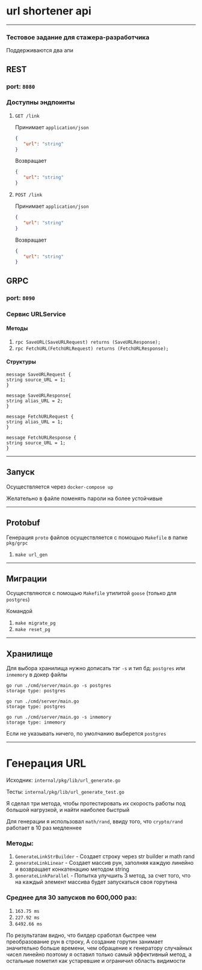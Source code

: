 # url shortener api

---

### Тестовое задание для стажера-разработчика

Поддерживаются два апи

## REST

### port: `8080`

### Доступны эндпоинты

1. `GET /link`

   Принимает `application/json`
   ```json
   {
      "url": "string"
   }
   ```
   Возвращает
   ```json
   {
      "url": "string"
   }
   ```
2. `POST /link`

   Принимает `application/json`
   ```json
   {
      "url": "string"
   }
   ```
   Возвращает
   ```json
   {
      "url": "string"
   }
   ```

## GRPC

### port: `8090`

### Сервис URLService

#### Методы

1. `rpc SaveURL(SaveURLRequest) returns (SaveURLResponse);`
2. `rpc FetchURL(FetchURLRequest) returns (FetchURLResponse);`

#### Структуры

```
message SaveURLRequest {
string source_URL = 1;
}

message SaveURLResponse{
string alias_URL = 2;
}

message FetchURLRequest {
string alias_URL = 1;
}

message FetchURLResponse {
string source_URL = 1;
}
```

---

## Запуск

Осуществляется через `docker-compose up`

Желательно в файле поменять пароли на более устойчивые


---

## Protobuf

Генерация `proto` файлов осуществляется с помощью `Makefile` в папке `pkg/grpc`

1. `make url_gen`

---

## Миграции

Осуществляются с помощью `Makefile` утилитой `goose` (только для `postgres`)

Командой

1. `make migrate_pg`
2. `make reset_pg`

---

## Хранилище

Для выбора хранилища нужно дописать тэг `-s` и тип бд: `postgres` или `inmemory` в докер файлы

```
go run ./cmd/server/main.go -s postgres
storage type: postgres

go run ./cmd/server/main.go
storage type: postgres
```

```
go run ./cmd/server/main.go -s inmemory
storage type: inmemory
```

Если не указывать ничего, по умолчанию выберется `postgres`

---

# Генерация URL

Исходник: `internal/pkg/lib/url_generate.go`

Тесты: `internal/pkg/lib/url_generate_test.go`

Я сделал три метода, чтобы протестировать их скорость работы под большой нагрузкой, и найти наиболее быстрый

Для генерации я использовал `math/rand`, ввиду того, что `crypto/rand` работает в 10 раз медленнее

### Методы:

1. `GenerateLinkStrBuilder` - Создает строку через str builder и math rand
2. `generateLinkLinear` - Создает массив рун, заполняя каждую линейно и возвращает конкатенацию методом string
3. `generateLinkParallel` - Попытка улучшить 3 метод, за счет того, что на каждый элемент массива будет запускаться своя
   горутина

### Среднее для 30 запусков по 600,000 раз:

1. `163.75 ms`
2. `227.92 ms`
3. `6492.66 ms`

По результатам видно, что билдер сработал быстрее чем преобразование рун в строку,
А создание горутин занимает значительно больше времени, чем обращение к генератору случайных чисел линейно
поэтому я оставил только самый эффективный метод, а остальные пометил как устаревшие и ограничил область видимости
